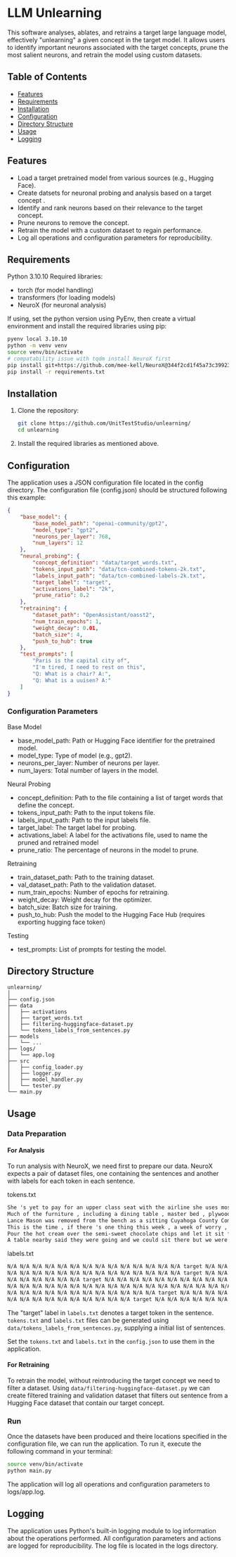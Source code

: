# LLM Unlearning

This software analyses, ablates, and retrains a target large language model, effectively "unlearning" a given concept in the target model. It allows users to identify important neurons associated with the target concepts, prune the most salient neurons, and retrain the model using custom datasets.

## Table of Contents

-  [Features](#features)
-  [Requirements](#requirements)
-  [Installation](#installation)
-  [Configuration](#configuration)
-  [Directory Structure](#directory-structure)
-  [Usage](#usage)
-  [Logging](#logging)

## Features

-  Load a target pretrained model from various sources (e.g., Hugging Face).
-  Create datsets for neuronal probing and analysis based on a target concept .
-  Identify and rank neurons based on their relevance to the target concept.
-  Prune neurons to remove the concept.
-  Retrain the model with a custom dataset to regain performance.
-  Log all operations and configuration parameters for reproducibility.

## Requirements

Python 3.10.10
Required libraries:
  - torch (for model handling)
  - transformers (for loading models)
  - NeuroX (for neuronal analysis)

If using, set the python version using PyEnv, then create a virtual environment and install the required libraries using pip:

```bash
pyenv local 3.10.10
python -m venv venv
source venv/bin/activate
# compatability issue with tqdm install NeuroX first
pip install git+https://github.com/mee-kell/NeuroX@344f2cd1f45a73c39923eaa88d2caf68baa31c0e
pip install -r requirements.txt
```

## Installation

1. Clone the repository:

   ```bash
   git clone https://github.com/UnitTestStudio/unlearning/
   cd unlearning
   ```

2. Install the required libraries as mentioned above.

## Configuration

The application uses a JSON configuration file located in the config directory. The configuration file (config.json) should be structured following this example:

```json
{
    "base_model": {
        "base_model_path": "openai-community/gpt2",
        "model_type": "gpt2",
        "neurons_per_layer": 768,
        "num_layers": 12
    },
    "neural_probing": {
        "concept_definition": "data/target_words.txt",
        "tokens_input_path": "data/tcn-combined-tokens-2k.txt",
        "labels_input_path": "data/tcn-combined-labels-2k.txt",
        "target_label": "target",
        "activations_label": "2k",
        "prune_ratio": 0.2
    },
    "retraining": {
        "dataset_path": "OpenAssistant/oasst2",
        "num_train_epochs": 1,
        "weight_decay": 0.01,
        "batch_size": 4,
        "push_to_hub": true
    },
    "test_prompts": [
        "Paris is the capital city of",
        "I'm tired, I need to rest on this",
        "Q: What is a chair? A:",
        "Q: What is a uuisen? A:"
    ]
}

```

### Configuration Parameters
Base Model
- base_model_path: Path or Hugging Face identifier for the pretrained model.
- model_type: Type of model (e.g., gpt2).
- neurons_per_layer: Number of neurons per layer.
- num_layers: Total number of layers in the model.

Neural Probing
- concept_definition: Path to the file containing a list of target words that define the concept.
- tokens_input_path: Path to the input tokens file.
- labels_input_path: Path to the input labels file.
- target_label: The target label for probing.
- activations_label: A label for the activations file, used to name the pruned and retrained model
- prune_ratio: The percentage of neurons in the model to prune.

Retraining
- train_dataset_path: Path to the training dataset.
- val_dataset_path: Path to the validation dataset.
- num_train_epochs: Number of epochs for retraining.
- weight_decay: Weight decay for the optimizer.
- batch_size: Batch size for training.
- push_to_hub: Push the model to the Hugging Face Hub (requires exporting hugging face token)

Testing
- test_prompts: List of prompts for testing the model.


## Directory Structure

```
unlearning/
│
├── config.json
├── data
│   ├── activations
│   ├── target_words.txt
│   ├── filtering-huggingface-dataset.py
│   └── tokens_labels_from_sentences.py
├── models
│   └── ...
├── logs/                       
│   └── app.log                 
├── src
│   ├── config_loader.py
│   ├── logger.py
│   ├── model_handler.py
│   └── tester.py
└── main.py     
```

## Usage
### Data Preparation
#### For Analysis
To run analysis with NeuroX, we need first to prepare our data. NeuroX expects a pair of dataset files, one containing the sentences and another with labels for each token in each sentence. 

tokens.txt
```txt
She 's yet to pay for an upper class seat with the airline she uses most , Virgin Atlantic .
Much of the furniture , including a dining table , master bed , plywood sofa and a coffee table , also by Stummel .
Lance Mason was removed from the bench as a sitting Cuyahoga County Common Pleas judge at the time .
This is the time , if there 's one thing this week , a week of worry , a week of turmoil ( ph ) , a week of chaos , but a week where children , teenagers can sit ( ph ) forward and say enough is enough and things may finally change .
Pour the hot cream over the semi-sweet chocolate chips and let it sit for 3 minutes .
A table nearby said they were going and we could sit there but we were just left hanging , not knowing if we could stay or not .
```
labels.txt
```txt
N/A N/A N/A N/A N/A N/A N/A N/A N/A N/A N/A N/A N/A N/A target N/A N/A N/A N/A N/A N/A N/A N/A N/A N/A
N/A N/A N/A N/A N/A N/A N/A N/A N/A N/A N/A N/A N/A N/A target N/A N/A N/A N/A N/A N/A N/A N/A N/A
N/A N/A N/A N/A N/A N/A target N/A N/A N/A N/A N/A N/A N/A N/A N/A N/A N/A N/A
N/A N/A N/A N/A N/A N/A N/A N/A N/A N/A N/A N/A N/A N/A N/A N/A N/A N/A N/A N/A N/A N/A N/A N/A N/A N/A N/A N/A N/A N/A N/A N/A N/A N/A N/A N/A N/A N/A N/A target N/A N/A N/A N/A N/A N/A N/A N/A N/A N/A N/A N/A N/A N/A N/A
N/A N/A N/A N/A N/A N/A N/A N/A N/A N/A N/A N/A target N/A N/A N/A N/A
N/A N/A N/A N/A N/A N/A N/A N/A N/A N/A target N/A N/A N/A N/A N/A N/A N/A N/A N/A N/A N/A N/A N/A N/A N/A N/A N/A
```

The "target" label in `labels.txt` denotes a target token in the sentence. `tokens.txt` and `labels.txt` files can be generated using `data/tokens_labels_from_sentences.py`, supplying a initial list of sentences.

Set the `tokens.txt` and `labels.txt` in the `config.json` to use them in the application.

#### For Retraining
To retrain the model, without reintroducing the target concept we need to filter a dataset. Using `data/filtering-huggingface-dataset.py` we can create filtered training and validation dataset that filters out sentence from a Hugging Face dataset that contain our target concept. 

### Run
Once the datasets have been produced and theire locations specified in the configuration file, we can run the application. To run it, execute the following command in your terminal:

```bash
source venv/bin/activate
python main.py
```

The application will log all operations and configuration parameters to logs/app.log.

## Logging

The application uses Python's built-in logging module to log information about the operations performed. All configuration parameters and actions are logged for reproducibility. The log file is located in the logs directory.
